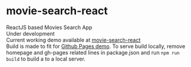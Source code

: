 # movie-search-react  
ReactJS based Movies Search App  
Under development  
Current working demo available at [movie-search-react](https://saisandeepvaddi.github.io/movie-search-react/)   
Build is made to fit for [Github Pages demo](https://saisandeepvaddi.github.io/movie-search-react/). To serve build locally, remove homepage and gh-pages related lines in package.json and run ```npm run build``` to build a to a local server.    
